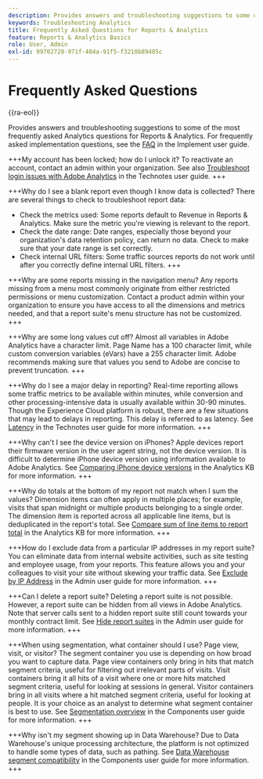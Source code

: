 ```yaml
---
description: Provides answers and troubleshooting suggestions to some of the most frequently asked Analytics questions.
keywords: Troubleshooting Analytics
title: Frequently Asked Questions for Reports & Analytics
feature: Reports & Analytics Basics
role: User, Admin
exl-id: 99702728-971f-484a-91f5-f3210b89485c
---
```

# Frequently Asked Questions

{{ra-eol}}

Provides answers and troubleshooting suggestions to some of the most frequently asked Analytics questions for Reports & Analytics. For frequently asked implementation questions, see the [FAQ](/help/implement/faq.md) in the Implement user guide.

+++My account has been locked; how do I unlock it?
To reactivate an account, contact an admin within your organization. See also [Troubleshoot login issues with Adobe Analytics](/help/technotes/troubleshoot-login.md) in the Technotes user guide.
+++

+++Why do I see a blank report even though I know data is collected?
There are several things to check to troubleshoot report data:

* Check the metrics used: Some reports default to Revenue in Reports & Analytics. Make sure the metric you're viewing is relevant to the report.
* Check the date range: Date ranges, especially those beyond your organization's data retention policy, can return no data. Check to make sure that your date range is set correctly.
* Check internal URL filters: Some traffic sources reports do not work until after you correctly define internal URL filters.
+++

+++Why are some reports missing in the navigation menu?
Any reports missing from a menu most commonly originate from either restricted permissions or menu customization. Contact a product admin within your organization to ensure you have access to all the dimensions and metrics needed, and that a report suite's menu structure has not be customized.
+++

+++Why are some long values cut off?
Almost all variables in Adobe Analytics have a character limit. Page Name has a 100 character limit, while custom conversion variables (eVars) have a 255 character limit. Adobe recommends making sure that values you send to Adobe are concise to prevent truncation.
+++

+++Why do I see a major delay in reporting?
Real-time reporting allows some traffic metrics to be available within minutes, while conversion and other processing-intensive data is usually available within 30-90 minutes. Though the Experience Cloud platform is robust, there are a few situations that may lead to delays in reporting. This delay is referred to as latency. See [Latency](/help/technotes/latency.md) in the Technotes user guide for more information.
+++

+++Why can't I see the device version on iPhones?
Apple devices report their firmware version in the user agent string, not the device version. It is difficult to determine iPhone device version using information available to Adobe Analytics. See [Comparing iPhone device versions](https://helpx.adobe.com/analytics/kb/comparing-iphone-device-versions.html) in the Analytics KB for more information.
+++

+++Why do totals at the bottom of my report not match when I sum the values?
Dimension items can often apply in multiple places; for example, visits that span midnight or multiple products belonging to a single order. The dimension item is reported across all applicable line items, but is deduplicated in the report's total. See [Compare sum of line items to report total](https://helpx.adobe.com/analytics/kb/sum-line-items-different-from-total.html) in the Analytics KB for more information.
+++

+++How do I exclude data from a particular IP addresses in my report suite?
You can eliminate data from internal website activities, such as site testing and employee usage, from your reports. This feature allows you and your colleagues to visit your site without skewing your traffic data. See [Exclude by IP Address](/help/admin/admin/exclude-ip.md) in the Admin user guide for more information. 
+++

+++Can I delete a report suite?
Deleting a report suite is not possible. However, a report suite can be hidden from all views in Adobe Analytics. Note that server calls sent to a hidden report suite still count towards your monthly contract limit. See [Hide report suites](/help/admin/admin/company/c-hide-report-suites.md) in the Admin user guide for more information. 
+++

+++When using segmentation, what container should I use? Page view, visit, or visitor?
The segment container you use is depending on how broad you want to capture data. Page view containers only bring in hits that match segment criteria, useful for filtering out irrelevant parts of visits. Visit containers bring it all hits of a visit where one or more hits matched segment criteria, useful for looking at sessions in general. Visitor containers bring in all visits where a hit matched segment criteria, useful for looking at people. It is your choice as an analyst to determine what segment container is best to use. See [Segmentation overview](/help/components/segmentation/seg-overview.md) in the Components user guide for more information.
+++

+++Why isn't my segment showing up in Data Warehouse?
Due to Data Warehouse's unique processing architecture, the platform is not optimized to handle some types of data, such as pathing. See [Data Warehouse segment compatibility](/help/components/segmentation/seg-reference/seg-compatibility.md) in the Components user guide for more information.
+++
